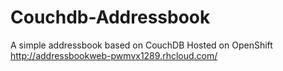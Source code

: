 # Couchdb-Addressbook
A simple addressbook based on CouchDB
Hosted on OpenShift http://addressbookweb-pwmvx1289.rhcloud.com/
